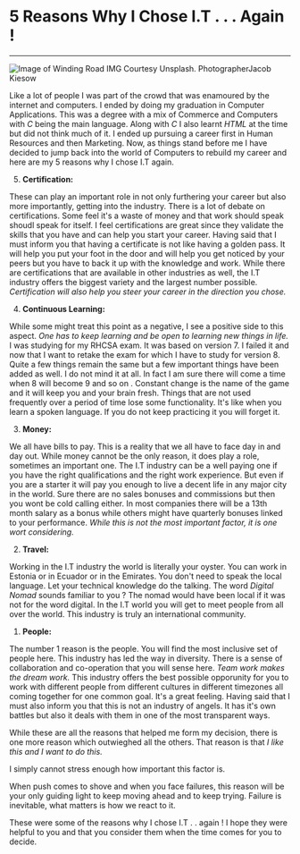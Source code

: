 # 5 Reasons Why I Chose I.T . . . Again !

---

![Image of Winding Road IMG Courtesy Unsplash. PhotographerJacob Kiesow](/img/word-0.jpg) 


Like a lot of people I was part of the crowd that was enamoured by the internet and computers. I ended by doing my graduation in Computer Applications. This was a degree with a mix of Commerce and Computers with _C_ being the main language. Along with _C_ I also learnt _HTML_ at the time but did not think much of it. I ended up pursuing a career first in Human Resources and then Marketing. Now, as things stand before me I have decided to jump back into the world of Computers to rebuild my career and here are my 5 reasons why I chose I.T again. 




5. **Certification:** 

These can play an important role in not only furthering your career but also more importantly, getting into the industry. There is a lot of debate on certifications. Some feel it's a waste of money and that work should speak shoudl speak for itself. I feel certifications are great since they validate the skills that you have and can help you start your career. Having said that I must inform you that having a certificate is not like having a golden pass. It will help you put your foot in the door and will help you get noticed by your peers but you have to back it up with the knowledge and work. While there are certifications that are available in other industries as well, the I.T industry offers the biggest variety and the largest number possible. *Certification will also help you steer your career in the direction you chose.*


4. **Continuous Learning:**

While some might treat this point as a negative, I see a positive side to this aspect. *One has to keep learning and be open to learning new things in life.* I was studying for my RHCSA exam. It was based on version 7. I failed it and now that I want to retake the exam for which I have to study for version 8. Quite a few things remain the same but a few important things have been added as well. I do not mind it at all. In fact I am sure there will come a time when 8 will become 9 and so on . Constant change is the name of the game and it will keep you and your brain fresh. Things that are not used frequently over a period of time lose some functionality. It's like when you learn a spoken language. If you do not keep practicing it you will forget it. 


3. **Money:** 

We all have bills to pay. This is a reality that we all have to face day in and day out. While money cannot be the only reason, it does play a role, sometimes an important one. The I.T industry can be a well paying one if you have the right qualifications and the right work experience. But even if you are a starter it will pay you enough to live a decent life in any major city in the world. Sure there are no sales bonuses and commissions but then you wont be cold calling either. In most companies there will be a 13th month salary as a bonus while others might have quarterly bonuses linked to your performance. _While this is not the most important factor, it is one wort considering._


2. **Travel:**

Working in the I.T industry the world is literally your oyster. You can work in Estonia or in Ecuador or in the Emirates. You don't need to speak the local language. Let your technical knowledge do the talking. The word *Digital Nomad* sounds familiar to you ? The nomad would have been local if it was not for the word digital. In the I.T world  you will get to meet people from all over the world. This industry is truly an international community. 

1. **People:**

The number 1 reason is the people. You will find the most inclusive set of people here. This industry has led the way in diversity. There is a sense of collaboration and co-operation that you will sense here. *Team work makes the dream work.* This industry offers the best possible opporunity for you to work with different people from different cultures in different timezones all coming together for one common goal. It's a great feeling. Having said that I must also inform you that this is not an industry of angels. It has it's own battles but also it deals with them in one of the most transparent ways.


While these are all the reasons that helped me form my decision, there is one more reason which outwieghed all the others. That reason is that *I like this and I want to do this.* 


I simply cannot stress enough how important this factor is.

When push comes to shove and when you face failures, this reason will be your only guiding light to keep moving ahead and to keep trying. Failure is inevitable, what matters is how we react to it.

These were some of the reasons why I chose I.T .  . again ! I hope they were helpful to you and that you consider them when the time comes for you to decide. 
